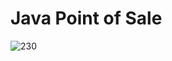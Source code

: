 # Java Point of Sale
![230](https://github.com/YuriKun11/Java-Point-of-Sale/assets/109398894/d650127a-8a2c-43aa-8577-208f261edb88)
